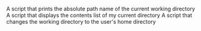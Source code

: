 A script that prints the absolute path name of the current working directory
A script that displays the contents list of my current directory
A script that changes the working directory to the user's home directory
